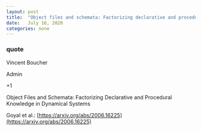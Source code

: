 ```yaml
---
layout: post
title:  "Object files and schemata: Factorizing declarative and procedural knowledge in dynamical systems"
date:   July 16, 2020
categories: none
---
```







### quote 

Vincent Boucher


Admin






+1

Object Files and Schemata: Factorizing Declarative and Procedural Knowledge in Dynamical Systems

Goyal et al.: [https://arxiv.org/abs/2006.16225](https://arxiv.org/abs/2006.16225)



 

